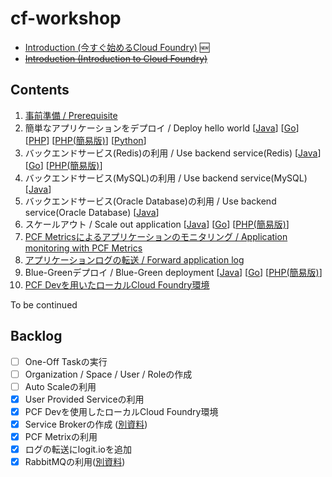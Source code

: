 # cf-workshop

* [Introduction (今すぐ始めるCloud Foundry)](http://www.slideshare.net/makingx/cloud-foundry-hackt-hacktk) 🆕
* <s>[Introduction (Introduction to Cloud Foundry)](http://www.slideshare.net/makingx/introduction-to-cloud-foundry-jjug)</s>


## Contents

1. [事前準備 / Prerequisite](prerequisite.md)
1. 簡単なアプリケーションをデプロイ / Deploy hello world [[Java](deploy-application_java.md)] [[Go](deploy-application_go.md)] [[PHP](deploy-application_php.md)] [[PHP(簡易版)](deploy-application_php-simple.md)] [[Python](deploy-application_python.md)]
1. バックエンドサービス(Redis)の利用 / Use backend service(Redis) [[Java](backend-service-redis_java.md)] [[Go](backend-service-redis_go.md)] [[PHP(簡易版)](backend-service-redis_php-simple.md)] 
1. バックエンドサービス(MySQL)の利用 / Use backend service(MySQL) [[Java](backend-service-mysql_java.md)]
1. バックエンドサービス(Oracle Database)の利用 / Use backend service(Oracle Database) [[Java](backend-service-oracle_java.md)]
1. スケールアウト / Scale out application [[Java](scale-out_java.md)] [[Go](scale-out_go.md)] [[PHP(簡易版)](scale-out_php-simple.md)]
1. [PCF Metricsによるアプリケーションのモニタリング / Application monitoring with PCF Metrics](pcf-metrics.md) 
1. [アプリケーションログの転送 / Forward application log](logging.md)
1. Blue-Greenデプロイ / Blue-Green deployment [[Java](blue-green-deployment_java.md)] [[Go](blue-green-deployment_go.md)] [[PHP(簡易版)](blue-green-deployment_php-simple.md)]
1. [PCF Devを用いたローカルCloud Foundry環境](pcf-dev.md)

To be continued

## Backlog

- [ ] One-Off Taskの実行
- [ ] Organization / Space / User / Roleの作成
- [ ] Auto Scaleの利用
- [x] User Provided Serviceの利用
- [x] PCF Devを使用したローカルCloud Foundry環境
- [x] Service Brokerの作成 ([別資料](https://github.com/Pivotal-Japan/service-broker-workshop))
- [x] PCF Metrixの利用
- [x] ログの転送にlogit.ioを追加
- [x] RabbitMQの利用([別資料](https://github.com/Pivotal-Japan/spring-cloud-stream-tutorial))
